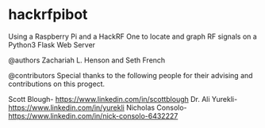 # hackrfpibot
Using a Raspberry Pi and a HackRF One to locate and graph RF signals on a Python3 Flask Web Server 

@authors 
Zachariah L. Henson and Seth French

@contributors
Special thanks to the following people for their advising and contributions on this progect.

Scott Blough- https://www.linkedin.com/in/scottblough
Dr. Ali Yurekli- https://www.linkedin.com/in/yurekli
Nicholas Consolo- https://www.linkedin.com/in/nick-consolo-6432227
